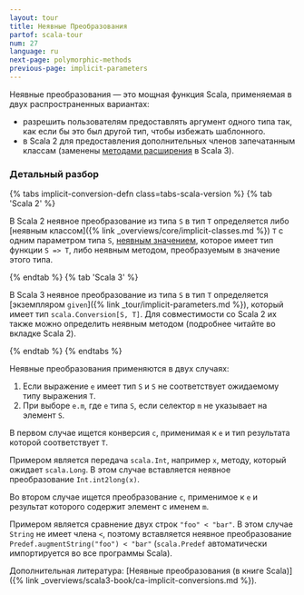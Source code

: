 ```yaml
---
layout: tour
title: Неявные Преобразования
partof: scala-tour
num: 27
language: ru
next-page: polymorphic-methods
previous-page: implicit-parameters
---
```


Неявные преобразования — это мощная функция Scala, применяемая в двух распространенных вариантах:

- разрешить пользователям предоставлять аргумент одного типа так, как если бы это был другой тип, чтобы избежать шаблонного.
- в Scala 2 для предоставления дополнительных членов запечатанным классам (заменены [методами расширения][exts] в Scala 3).

### Детальный разбор

{% tabs implicit-conversion-defn class=tabs-scala-version %}
{% tab 'Scala 2' %}

В Scala 2 неявное преобразование из типа `S` в тип `T` определяется либо [неявным классом]({% link _overviews/core/implicit-classes.md %}) `T`
с одним параметром типа `S`, [неявным значением](implicit-parameters.html), которое имеет тип функции `S => T`,
либо неявным методом, преобразуемым в значение этого типа.

{% endtab %}
{% tab 'Scala 3' %}

В Scala 3 неявное преобразование из типа `S` в тип `T` определяется [экземпляром `given`]({% link _tour/implicit-parameters.md %}), который имеет тип `scala.Conversion[S, T]`.
Для совместимости со Scala 2 их также можно определить неявным методом (подробнее читайте во вкладке Scala 2).

{% endtab %}
{% endtabs %}

Неявные преобразования применяются в двух случаях:

1. Если выражение `e` имеет тип `S` и `S` не соответствует ожидаемому типу выражения `T`.
2. При выборе `e.m`, где `e` типа `S`, если селектор `m` не указывает на элемент `S`.

В первом случае ищется конверсия `c`, применимая к `e` и тип результата которой соответствует `T`.

Примером является передача `scala.Int`, например `x`, методу, который ожидает `scala.Long`.
В этом случае вставляется неявное преобразование `Int.int2long(x)`.

Во втором случае ищется преобразование `c`, применимое к `e` и результат которого содержит элемент с именем `m`.

Примером является сравнение двух строк `"foo" < "bar"`.
В этом случае `String` не имеет члена `<`, поэтому вставляется неявное преобразование `Predef.augmentString("foo") < "bar"`
(`scala.Predef` автоматически импортируется во все программы Scala).

Дополнительная литература: [Неявные преобразования (в книге Scala)]({% link _overviews/scala3-book/ca-implicit-conversions.md %}).

[exts]: /ru/scala3/book/ca-extension-methods.html
